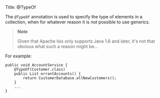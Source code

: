 Title: @TypeOf

The `@TypeOf` annotation is used to specify the type of elements in a
collection, when for whatever reason it is not possible to use generics.

> **Note**
>
> Given that Apache Isis only supports Java 1.6 and later, it's not that
> obvious what such a reason might be...

For example:

    public void AccountService {
        @TypeOf(Customer.class)
        public List errantAccounts() {
            return CustomerDatabase.allNewCustomers();
        }
        ...
    }
